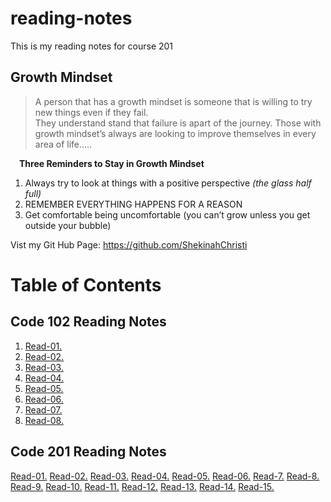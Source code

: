 # reading-notes
This is my reading notes for course 201 

## Growth Mindset
>A person that has a growth mindset is someone that is willing to try new things even if they fail.  
They understand stand that failure is apart of the journey.  Those with growth mindset’s always are looking to improve themselves in every area of life….. 

&emsp;**Three Reminders to Stay in Growth Mindset** 
1. Always try to look at things with a positive perspective *(the glass half full)*
2.  REMEMBER EVERYTHING HAPPENS FOR A REASON 
3. Get comfortable being uncomfortable (you can’t grow unless you get outside your bubble) 

Vist my Git Hub Page: https://github.com/ShekinahChristi

# Table of Contents 
## Code 102 Reading Notes
1. [Read-01.](https://ShekinahChristi.github.io/reading-notes/102/Read-01)   
1. [Read-02.](https://ShekinahChristi.github.io/reading-notes/102/read-02)
1. [Read-03.](https://ShekinahChristi.github.io/reading-notes/102/read-03)
1. [Read-04.](https://ShekinahChristi.github.io/reading-notes/102/read-04)
1. [Read-05.](https://ShekinahChristi.github.io/reading-notes/102/read-05)
1. [Read-06.](https://ShekinahChristi.github.io/reading-notes/102/read-06)
1. [Read-07.](https://ShekinahChristi.github.io/reading-notes/102/read-07)
1. [Read-08.](https://ShekinahChristi.github.io/reading-notes/102/read-08)

## Code 201 Reading Notes
[Read-01.]()
[Read-02.]()
[Read-03.]()
[Read-04.](https://ShekinahChristi.github.io/reading-notes/201/read-04)
[Read-05.](https://ShekinahChristi.github.io/reading-notes/201/read-05)
[Read-06.]()
[Read-7.]()
[Read-8.]()
[Read-9.]()
[Read-10.]()
[Read-11.]()
[Read-12.]()
[Read-13.]()
[Read-14.]()
[Read-15.]()



